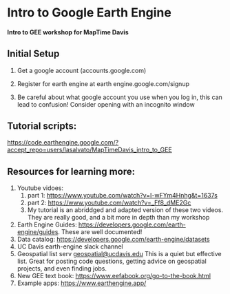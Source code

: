 # Intro to Google Earth Engine
#### Intro to GEE workshop for MapTime Davis


## Initial Setup
1. Get a google account (accounts.google.com)

2. Register for earth engine at earth engine.google.com/signup

3. Be careful about what google account you use when you log in, this can lead to confusion! Consider opening with an incognito window




## Tutorial scripts:
https://code.earthengine.google.com/?accept_repo=users/lasalvato/MapTimeDavis_intro_to_GEE


## Resources for learning more:
1. Youtube vidoes: 
    1. part 1: https://www.youtube.com/watch?v=I-wFYm4Hnhg&t=1637s
    2. part 2: https://www.youtube.com/watch?v=_Ff8_dME2Gc
    10. My tutorial is an abriddged and adapted version of these two videos. They are really good, and a bit more in depth than my workshop
2. Earth Engine Guides: https://developers.google.com/earth-engine/guides. These are well documented!
3. Data catalog: https://developers.google.com/earth-engine/datasets
4. UC Davis earth-engine slack channel
5. Geospatial list serv <geospatial@ucdavis.edu> This is a quiet but effective list. Great for posting code questions, getting advice on geospatial projects, and even finding jobs.
6. New GEE text book: https://www.eefabook.org/go-to-the-book.html
7. Example apps: https://www.earthengine.app/
